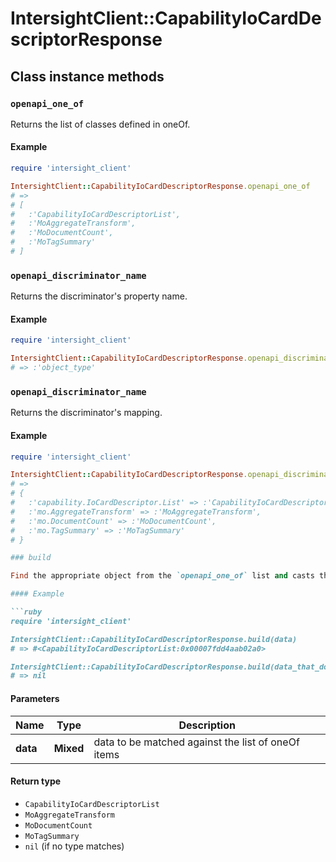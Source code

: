 # IntersightClient::CapabilityIoCardDescriptorResponse

## Class instance methods

### `openapi_one_of`

Returns the list of classes defined in oneOf.

#### Example

```ruby
require 'intersight_client'

IntersightClient::CapabilityIoCardDescriptorResponse.openapi_one_of
# =>
# [
#   :'CapabilityIoCardDescriptorList',
#   :'MoAggregateTransform',
#   :'MoDocumentCount',
#   :'MoTagSummary'
# ]
```

### `openapi_discriminator_name`

Returns the discriminator's property name.

#### Example

```ruby
require 'intersight_client'

IntersightClient::CapabilityIoCardDescriptorResponse.openapi_discriminator_name
# => :'object_type'
```

### `openapi_discriminator_name`

Returns the discriminator's mapping.

#### Example

```ruby
require 'intersight_client'

IntersightClient::CapabilityIoCardDescriptorResponse.openapi_discriminator_mapping
# =>
# {
#   :'capability.IoCardDescriptor.List' => :'CapabilityIoCardDescriptorList',
#   :'mo.AggregateTransform' => :'MoAggregateTransform',
#   :'mo.DocumentCount' => :'MoDocumentCount',
#   :'mo.TagSummary' => :'MoTagSummary'
# }

### build

Find the appropriate object from the `openapi_one_of` list and casts the data into it.

#### Example

```ruby
require 'intersight_client'

IntersightClient::CapabilityIoCardDescriptorResponse.build(data)
# => #<CapabilityIoCardDescriptorList:0x00007fdd4aab02a0>

IntersightClient::CapabilityIoCardDescriptorResponse.build(data_that_doesnt_match)
# => nil
```

#### Parameters

| Name | Type | Description |
| ---- | ---- | ----------- |
| **data** | **Mixed** | data to be matched against the list of oneOf items |

#### Return type

- `CapabilityIoCardDescriptorList`
- `MoAggregateTransform`
- `MoDocumentCount`
- `MoTagSummary`
- `nil` (if no type matches)

